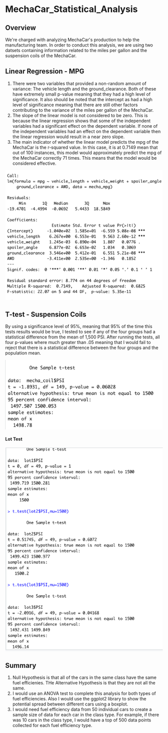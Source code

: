 # MechaCar_Statistical_Analysis

## Overview

We're charged with analyzing MechaCar's production to help the manufacturing team. In order to conduct this analysis, we are using two datsets containing information related to the miles per gallon and the suspension coils of the MechaCar.

## Linear Regression - MPG
1.  There were two variables that provided a non-random amount of variance: The vehicle length and the ground_clearance. Both of these have extremely small p-value meaning that they had a high level of significance. It also should be noted that the intercept as had a high level of significance meaning that there are still other factors contributing to the variance of the miles per gallon of the MechaCar.
2.  The slope of the linear model is not considered to be zero. This is because the linear regression shows that some of the independent variables had a significant effect on the dependent variable. If none of the independent variables had an effect on the dependent variable then the linear regression would result in a near zero slope.
3.  The main indicator of whether the linear model predicts the mpg of the MechaCar is the r-squared value. In this case, it is at 0.7149 mean that out of 100 instances, this model would approximately predict the mpg of the MechaCar correctly 71 times. This means that the model would be considered effective.

![Alt text](https://github.com/Goddard310/MechaCar_Statistical_Analysis/blob/main/images/MPG%20p_value.png)

## T-test - Suspension Coils

By using a significance level of 95%, meaning that 95% of the time this tests results would be true, I tested to see if any of the four groups had a statistical difference from the mean of 1,500 PSI. After running the tests, all four p-values where much greater than .05 meaning that I would fail to reject that there is a statistical difference between the four groups and the population mean.

![Alt text](https://github.com/Goddard310/MechaCar_Statistical_Analysis/blob/main/images/PSI%20t_test.png) 


#### Lot Test
![Alt text](https://github.com/Goddard310/MechaCar_Statistical_Analysis/blob/main/images/multi-lot%20t_test.png)


## Summary

1.  Null Hypothesis is that all of the cars in the same class have the same fuel efficienies. THe Alternative Hypothesis is that they are not all the same.
2.  I would use an ANOVA test to complete this analysis for both types of fuel efficiencies. Also I would use the ggplot2 library to show the potential spread between different cars using a boxplot.
3.  I would need fuel efficiency data from 50 individual cars to create a sample size of data for each car in the class type. For example, if there was 10 cars in the class type, I would have a top of 500 data points collected for each fuel efficiency type.

